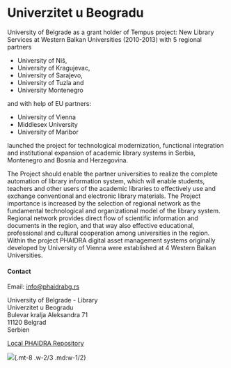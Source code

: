 # Univerzitet u Beogradu

University of Belgrade as a grant holder of Tempus project: New Library Services at Western Balkan Universities (2010-2013) with 5 regional partners

- University of Niš,
- University of Kragujevac,
- University of Sarajevo,
- University of Tuzla and
- University Montenegro

and with help of EU partners: 

- University of Vienna
- Middlesex University 
- University of Maribor 

launched the project for technological modernization, functional integration and institutional expansion of academic library systems in Serbia, Montenegro and Bosnia and Herzegovina.

The Project should enable the partner universities to realize the complete automation of library information system, which will enable students, teachers and other users of the academic libraries to effectively use and exchange conventional and electronic library materials. The Project importance is increased by the selection of regional network as the fundamental technological and organizational model of the library system. Regional network provides direct flow of scientific information and documents in the region, and that way also effective educational, professional and cultural cooperation among universities in the region. Within the project PHAIDRA digital asset management systems originally developed by University of Vienna were established at 4 Western Balkan Universities.
 
#### Contact

Email: <info@phaidrabg.rs>

University of Belgrade - Library  
Univerzitet u Beogradu  
Bulevar kralja Aleksandra 71  
11120 Belgrad  
Serbien  

[Local PHAIDRA Repository](https://phaidrabg.bg.ac.rs/)

![](/assets/external/img/banners/bibliothek-belgrad.jpeg){.mt-8 .w-2/3 .md:w-1/2}
